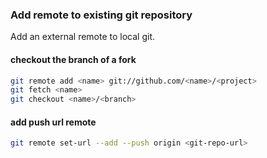 
### Add remote to existing git repository

Add an external remote to local git.

#### checkout the branch of a fork
```bash
git remote add <name> git://github.com/<name>/<project>
git fetch <name>
git checkout <name>/<branch>
```

#### add push url remote
```bash
git remote set-url --add --push origin <git-repo-url>
```
